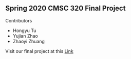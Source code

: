 ## Spring 2020 CMSC 320 Final Project

Contributors
- Hongyu Tu
- Yujian Zhao
- Zhaoyi Zhuang

Visit our final project at this <a href="https://h-tu.github.io/cs320final/" target="_blank">Link</a>
